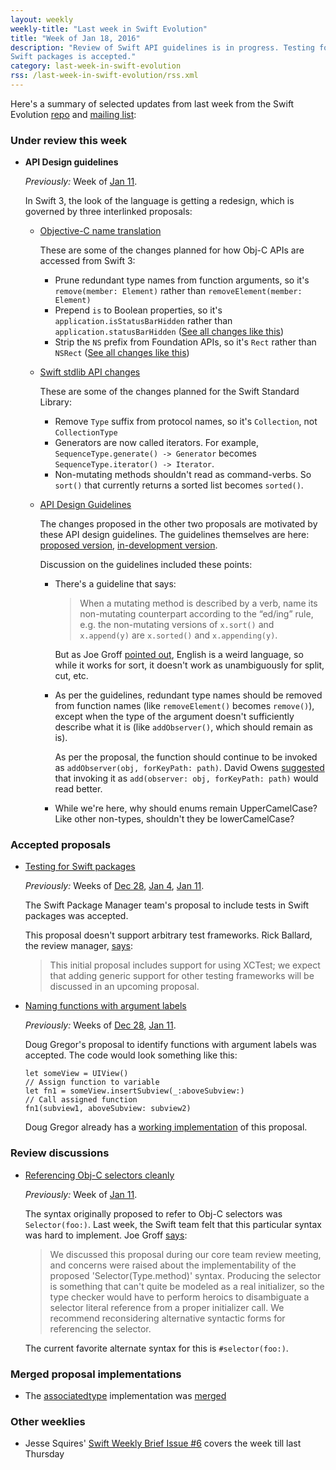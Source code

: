 ```yaml
---
layout: weekly
weekly-title: "Last week in Swift Evolution"
title: "Week of Jan 18, 2016"
description: "Review of Swift API guidelines is in progress. Testing for
Swift packages is accepted."
category: last-week-in-swift-evolution
rss: /last-week-in-swift-evolution/rss.xml
---
```


Here's a summary of selected updates from last
week from the Swift Evolution
[repo](https://github.com/apple/swift-evolution) and [mailing
list](https://lists.swift.org/pipermail/swift-evolution/):

### Under review this week

  - **API Design guidelines**

    _Previously:_ Week of
    [Jan 11](/last-week-in-swift-evolution/2016/swift-evolution-week-of-01-11/#api-design-guidelines).

    In Swift 3, the look of the language is getting a redesign, which is
    governed by three interlinked proposals:

      - [Objective-C name translation](https://github.com/apple/swift-evolution/blob/master/proposals/0005-objective-c-name-translation.md)

        These are some of the changes planned for how Obj-C
        APIs are accessed from Swift 3:

          - Prune redundant type names from function arguments, so it's
            `remove(member: Element)` rather than `removeElement(member:
            Element)`
          - Prepend `is` to Boolean properties, so it's
            `application.isStatusBarHidden` rather than
            `application.statusBarHidden` ([See all changes like this](https://github.com/apple/swift-3-api-guidelines-review/commit/a6ce38eec58e8c2da901d0049a04e4b875c403b2))
          - Strip the `NS` prefix from Foundation APIs, so it's `Rect`
            rather than `NSRect` ([See all changes like this](https://github.com/apple/swift-3-api-guidelines-review/commit/45e9023fc0f448ede91e34f37187fc54d3974074))

      - [Swift stdlib API changes](https://github.com/apple/swift-evolution/blob/master/proposals/0006-apply-api-guidelines-to-the-standard-library.md)

        These are some of the changes planned for the Swift Standard
        Library:

          - Remove `Type` suffix from protocol names, so it's
            `Collection`, not `CollectionType`
          - Generators are now called iterators. For example, `SequenceType.generate() -> Generator` becomes `SequenceType.iterator() -> Iterator`.
          - Non-mutating methods shouldn't read as command-verbs. So `sort()`
            that currently returns a sorted list becomes `sorted()`.

      - [API Design Guidelines](https://github.com/apple/swift-evolution/blob/master/proposals/0023-api-guidelines.md)

        The changes proposed in the other two proposals are motivated by these API design guidelines. The guidelines themselves are here: [proposed version](https://swift.org/documentation/api-design-guidelines/), [in-development version](http://apple.github.io/swift-internals/api-design-guidelines/).

        Discussion on the guidelines included these points:

          - There's a guideline that says:

            > When a mutating method is described by a verb, name its non-mutating counterpart according to the “ed/ing” rule, e.g. the non-mutating versions of `x.sort()` and `x.append(y)` are `x.sorted()` and `x.appending(y)`.

            But as Joe Groff 
            [pointed out](https://lists.swift.org/pipermail/swift-evolution/Week-of-Mon-20160118/007368.html),
            English is a weird language, so while it works for sort,
            it doesn't work as unambiguously for split, cut, etc.

          - As per the guidelines, redundant type names should be removed
            from function names (like `removeElement()` becomes
            `remove()`), except when the type of the
            argument doesn't sufficiently describe what it is (like
            `addObserver()`, which should
            remain as is).

            As per the proposal, the function should continue to be
            invoked as `addObserver(obj, forKeyPath: path)`. David Owens 
            [suggested](https://lists.swift.org/pipermail/swift-evolution/Week-of-Mon-20160118/007401.html)
            that invoking it as `add(observer: obj, forKeyPath: path)`
            would read better.

          - While we're here, why should enums remain UpperCamelCase?
            Like other non-types, shouldn't they be lowerCamelCase?
    
### Accepted proposals

  - <a name="swift-pm-testing"></a>
    [Testing for Swift packages][swift_tests]

    _Previously:_ Weeks of
    [Dec 28](/last-week-in-swift-evolution/2016/swift-evolution-week-of-12-28/#swift-pm-testing),
    [Jan 4](/last-week-in-swift-evolution/2016/swift-evolution-week-of-01-04/#swift-pm-testing),
    [Jan 11](/last-week-in-swift-evolution/2016/swift-evolution-week-of-01-11/#swift-pm-testing).

    The Swift Package Manager team's proposal to include tests in
    Swift packages was accepted.

    This proposal doesn't support arbitrary test frameworks. Rick
    Ballard, the review manager, [says](https://lists.swift.org/pipermail/swift-evolution/Week-of-Mon-20160118/007278.html):

    > This initial proposal includes support for using XCTest; we expect
    > that adding generic support for other testing frameworks will be
    > discussed in an upcoming proposal.
    
[swift_tests]: https://github.com/apple/swift-evolution/blob/master/proposals/0019-package-manager-testing.md

  - <a name="naming-functions"></a>
    [Naming functions with argument labels][naming_functions]

    _Previously:_ Weeks of
    [Dec 28](/last-week-in-swift-evolution/2016/swift-evolution-week-of-12-28/#naming-functions),
    [Jan 11](/last-week-in-swift-evolution/2016/swift-evolution-week-of-01-11/#naming-functions).

    Doug Gregor's proposal to identify functions with argument labels
    was accepted. The code would look something like this:

        let someView = UIView()
        // Assign function to variable
        let fn1 = someView.insertSubview(_:aboveSubview:)
        // Call assigned function
        fn1(subview1, aboveSubview: subview2)

    Doug Gregor already has a [working implementation](https://github.com/DougGregor/swift/compare/se-0021-generalized-naming) of this proposal.

[naming_functions]: https://github.com/apple/swift-evolution/blob/master/proposals/0021-generalized-naming.md

### Review discussions

  - [Referencing Obj-C selectors cleanly](https://github.com/apple/swift-evolution/blob/master/proposals/0022-objc-selectors.md)

    _Previously:_ Week of
    [Jan 11](/last-week-in-swift-evolution/2016/swift-evolution-week-of-01-11/#objc-selectors).

    The syntax originally proposed to refer to Obj-C selectors was
    `Selector(foo:)`. Last week, the Swift team felt that this
    particular syntax was hard to implement. Joe Groff [says](https://lists.swift.org/pipermail/swift-evolution/Week-of-Mon-20160118/007046.html):

    > We discussed this proposal during our core team review meeting,
    > and concerns were raised about the implementability of the
    > proposed 'Selector(Type.method)' syntax. Producing the selector is
    > something that can't quite be modeled as a real initializer, so
    > the type checker would have to perform heroics to disambiguate a
    > selector literal reference from a proper initializer call. We
    > recommend reconsidering alternative syntactic forms for
    > referencing the selector.

    The current favorite alternate syntax for this is `#selector(foo:)`.

### Merged proposal implementations

  - The [associatedtype](https://github.com/apple/swift-evolution/blob/master/proposals/0011-replace-typealias-associated.md) implementation was [merged](https://github.com/apple/swift/commit/38c1de69e4b4c27ac1916d1e6fe601beb5d3a5f4)

### Other weeklies

  - Jesse Squires' [Swift Weekly Brief Issue #6](http://swiftweekly.github.io/issue-6/)
    covers the week till last Thursday

